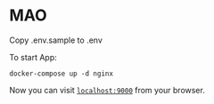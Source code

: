 # MAO

Copy .env.sample to .env

To start App:

```
docker-compose up -d nginx

```

Now you can visit [`localhost:9000`](http://localhost:9000) from your browser.
